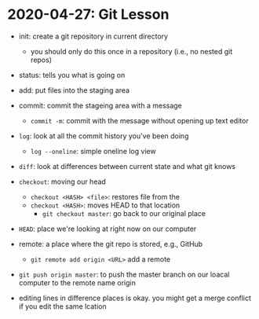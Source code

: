# 2020-04-27: Git Lesson

- init: create a git repository in current directory
    - you should only do this once in a repository (i.e., no nested git repos)
- status: tells you what is going on
- add: put files into the staging area
- commit: commit the stageing area with a message
    - `commit -m`: commit with the message without opening up text editor
- `log`: look at all the commit history you've been doing
    - `log --oneline`: simple oneline log view
- `diff`: look at differences between current state and what git knows
- `checkout`: moving our head
    - `checkout <HASH> <file>`: restores file from the <hash>
    - `checkout <HASH>`: moves HEAD to that location
        - `git checkout master`: go back to our original place
- `HEAD`: place we're looking at right now on our computer

- remote: a place where the git repo is stored, e.g., GitHub
    - `git remote add origin <URL>` add a remote
- `git push origin master`: to push the master branch on our loacal computer to the remote name origin

- editing lines in difference places is okay. you might get a merge conflict if you edit the same lcation

